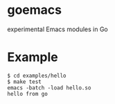 # goemacs
experimental Emacs modules in Go

# Example

```
$ cd examples/hello
$ make test
emacs -batch -load hello.so
hello from go
```
